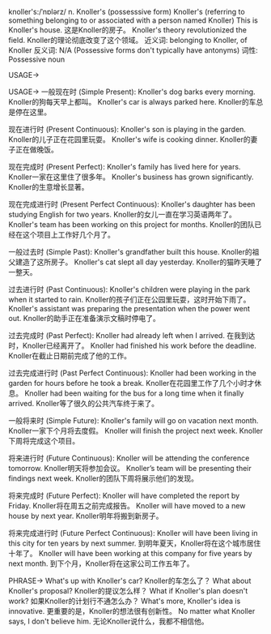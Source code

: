 knoller's:/ˈnɒlərz/
n.
Knoller's (possesssive form)
Knoller's (referring to something belonging to or associated with a person named Knoller)
This is Knoller's house. 这是Knoller的房子。
Knoller's theory revolutionized the field.  Knoller的理论彻底改变了这个领域。
近义词: belonging to Knoller,  of Knoller
反义词:  N/A (Possessive forms don't typically have antonyms)
词性:  Possessive noun


USAGE->

USAGE->
一般现在时 (Simple Present):
Knoller's dog barks every morning. Knoller的狗每天早上都叫。
Knoller's car is always parked here. Knoller的车总是停在这里。

现在进行时 (Present Continuous):
Knoller's son is playing in the garden. Knoller的儿子正在花园里玩耍。
Knoller's wife is cooking dinner. Knoller的妻子正在做晚饭。

现在完成时 (Present Perfect):
Knoller's family has lived here for years. Knoller一家在这里住了很多年。
Knoller's business has grown significantly.  Knoller的生意增长显著。

现在完成进行时 (Present Perfect Continuous):
Knoller's daughter has been studying English for two years. Knoller的女儿一直在学习英语两年了。
Knoller's team has been working on this project for months. Knoller的团队已经在这个项目上工作好几个月了。

一般过去时 (Simple Past):
Knoller's grandfather built this house. Knoller的祖父建造了这所房子。
Knoller's cat slept all day yesterday.  Knoller的猫昨天睡了一整天。

过去进行时 (Past Continuous):
Knoller's children were playing in the park when it started to rain.  Knoller的孩子们正在公园里玩耍，这时开始下雨了。
Knoller's assistant was preparing the presentation when the power went out. Knoller的助手正在准备演示文稿时停电了。


过去完成时 (Past Perfect):
Knoller had already left when I arrived.  在我到达时，Knoller已经离开了。
Knoller had finished his work before the deadline. Knoller在截止日期前完成了他的工作。


过去完成进行时 (Past Perfect Continuous):
Knoller had been working in the garden for hours before he took a break. Knoller在花园里工作了几个小时才休息。
Knoller had been waiting for the bus for a long time when it finally arrived. Knoller等了很久的公共汽车终于来了。

一般将来时 (Simple Future):
Knoller's family will go on vacation next month. Knoller一家下个月将去度假。
Knoller will finish the project next week. Knoller下周将完成这个项目。

将来进行时 (Future Continuous):
Knoller will be attending the conference tomorrow. Knoller明天将参加会议。
Knoller’s team will be presenting their findings next week. Knoller的团队下周将展示他们的发现。

将来完成时 (Future Perfect):
Knoller will have completed the report by Friday. Knoller将在周五之前完成报告。
Knoller will have moved to a new house by next year. Knoller明年将搬到新房子。


将来完成进行时 (Future Perfect Continuous):
Knoller will have been living in this city for ten years by next summer. 到明年夏天，Knoller将在这个城市居住十年了。
Knoller will have been working at this company for five years by next month. 到下个月，Knoller将在这家公司工作五年了。



PHRASE->
What's up with Knoller's car?  Knoller的车怎么了？
What about Knoller's proposal? Knoller的提议怎么样？
What if Knoller's plan doesn't work? 如果Knoller的计划行不通怎么办？
What's more, Knoller's idea is innovative. 更重要的是，Knoller的想法很有创新性。
No matter what Knoller says, I don't believe him. 无论Knoller说什么，我都不相信他。
